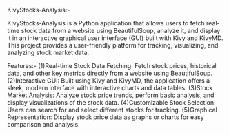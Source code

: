 KivyStocks-Analysis:- 

KivyStocks-Analysis is a Python application that allows users to fetch real-time stock data from a website using BeautifulSoup, analyze it, and display it in an interactive graphical user interface (GUI) built with Kivy and KivyMD. This project provides a user-friendly platform for tracking, visualizing, and analyzing stock market data.

Features:- 
(1)Real-time Stock Data Fetching: Fetch stock prices, historical data, and other key metrics directly from a website using BeautifulSoup.
(2)Interactive GUI: Built using Kivy and KivyMD, the application offers a sleek, modern interface with interactive charts and data tables.
(3)Stock Market Analysis: Analyze stock price trends, perform basic analysis, and display visualizations of the stock data.
(4)Customizable Stock Selection: Users can search for and select different stocks for tracking.
(5)Graphical Representation: Display stock price data as graphs or charts for easy comparison and analysis.

